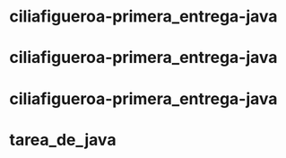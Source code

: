 # ciliafigueroa-primera_entrega-java
# ciliafigueroa-primera_entrega-java
# ciliafigueroa-primera_entrega-java
# tarea_de_java
